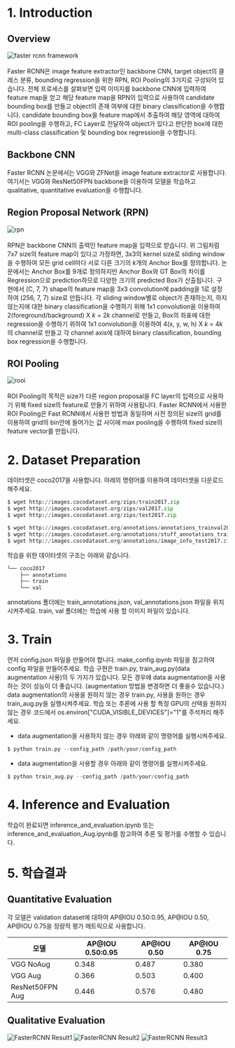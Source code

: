 # 1. Introduction
## Overview
![faster rcnn framework](https://github.com/cjw94103/CycleGAN_reimpl/assets/45551860/01a86510-75c0-4247-aa76-755167272978)
\
\
Faster RCNN은 image feature extractor인 backbone CNN, target object의 클래스 분류, bounding regression을 위한 RPN, ROI Pooling의 3가지로 구성되어 있습니다.
전체 프로세스를 살펴보면 입력 이미지를 backbone CNN에 입력하여 feature map을 얻고 해당 feature map을 RPN의 입력으로 사용하여 candidate bounding box를 만들고 object의 존재 여부에 대한 binary classification을 수행합니다.
candidate bounding box을 feature map에서 추출하여 해당 영역에 대하여 ROI pooling을 수행하고, FC Layer로 전달하여 object가 있다고 판단한 box에 대한 multi-class classification 및 bounding box regression을 수행합니다.
## Backbone CNN
Faster RCNN 논문에서는 VGG와 ZFNet을 image feature extractor로 사용합니다. 여기서는 VGG와 ResNet50FPN backbone을 이용하여 모델을 학습하고 qualitative, quantitative evaluation을 수행합니다.
## Region Proposal Network (RPN)
![rpn](https://github.com/cjw94103/CycleGAN_reimpl/assets/45551860/4f76f137-e629-4bab-b623-d1a2f7554302)
\
\
RPN은 backbone CNN의 출력인 feature map을 입력으로 받습니다. 위 그림처럼 7x7 size의 feature map이 있다고 가정하면, 3x3의 kernel size로 sliding window을 수행하여 모든 grid cell마다 서로 다른 크기의 $k$개의 Anchor Box를 정의합니다.
논문에서는 Anchor Box를 9개로 정의하지만 Anchor Box와 GT Box의 차이를 Regression으로 prediction하므로 다양한 크기의 predicted Box가 산출됩니다.
구현에서 (C, 7, 7) shape의 feature map을 3x3 convolution에 padding을 1로 설정하여 (256, 7, 7) size로 만듭니다. 
각 sliding window별로 object가 존재하는지, 하지 않는지에 대한 binary classification을 수행하기 위해 1x1 convolution을 이용하여 2(foreground/background) X $k$ = $2k$ channel로 만들고,
Box의 좌표에 대한 regression을 수행하기 위하여 1x1 convolution을 이용하여 4(x, y, w, h) X $k$ = $4k$의 channel로 만들고 각 channel axis에 대하여 binary classification, bounding box regression을 수행합니다.
## ROI Pooling
![rooi](https://github.com/cjw94103/CycleGAN_reimpl/assets/45551860/b364280f-bf45-4c83-8224-95591602749c)
\
\
ROI Pooling의 목적은 size가 다른 region proposal을 FC layer의 입력으로 사용하기 위해 fixed size의 feature로 만들기 위하여 사용됩니다.
Faster RCNN에서 사용한 ROI Pooling은 Fast RCNN에서 사용한 방법과 동일하며 사전 정의된 size의 grid를 이용하여 grid의 bin안에 들어가는 값 사이에 max pooling을 수행하여 fixed size의 feature vector를 만듭니다.
# 2. Dataset Preparation
데이터셋은 coco2017을 사용합니다. 아래의 명령어를 이용하여 데이터셋을 다운로드 해주세요.
```python
$ wget http://images.cocodataset.org/zips/train2017.zip
$ wget http://images.cocodataset.org/zips/val2017.zip
$ wget http://images.cocodataset.org/zips/test2017.zip

$ wget http://images.cocodataset.org/annotations/annotations_trainval2017.zip
$ wget http://images.cocodataset.org/annotations/stuff_annotations_trainval2017.zip
$ wget http://images.cocodataset.org/annotations/image_info_test2017.zip
```
학습을 위한 데이터셋의 구조는 아래와 같습니다.
```python
└── coco2017
    ├── annotations
    ├── train
    └── val
```
annotations 폴더에는 train_annotations.json, val_annotations.json 파일을 위치시켜주세요. train, val 폴더에는 학습에 사용 할 이미지 파일이 있습니다.
# 3. Train
먼저 config.json 파일을 만들어야 합니다. make_config.ipynb 파일을 참고하여 config 파일을 만들어주세요. 학습 구현은 train.py, train_aug.py(data augmentation 사용)의 두 가지가 있습니다. 
모든 경우에 data augmentation을 사용하는 것이 성능이 더 좋습니다. (augmentation 방법을 변경하면 더 좋을수 있습니다.)
data augmentation의 사용을 원하지 않는 경우 train.py, 사용을 원하는 경우 train_aug.py을 실행시켜주세요.
학습 또는 추론에 사용 할 특정 GPU의 선택을 원하지 않는 경우 코드에서 os.environ["CUDA_VISIBLE_DEVICES"]="1"를 주석처리 해주세요.
- data augmentation을 사용하지 않는 경우 아래와 같이 명령어를 실행시켜주세요.
```python
$ python train.py --config_path /path/your/config_path
```
- data augmentation을 사용할 경우 아래와 같이 명령어를 실행시켜주세요.
```python
$ python train_aug.py --config_path /path/your/config_path
```
# 4. Inference and Evaluation
학습이 완료되면 inference_and_evaluation.ipynb 또는 inference_and_evaluation_Aug.ipynb를 참고하여 추론 및 평가를 수행할 수 있습니다.
# 5. 학습결과
## Quantitative Evaluation
각 모델은 validation dataset에 대하여 AP@IOU 0.50:0.95, AP@IOU 0.50, AP@IOU 0.75을 정량적 평가 메트릭으로 사용합니다.

|모델|AP@IOU 0.50:0.95|AP@IOU 0.50|AP@IOU 0.75|
|------|---|---|---|
|VGG NoAug|0.348|0.487|0.380|
|VGG Aug|0.366|0.503|0.400|
|ResNet50FPN Aug|0.446|0.576|0.480|
## Qualitative Evaluation
![FasterRCNN Result1](https://github.com/cjw94103/CycleGAN_reimpl/assets/45551860/1973bc1c-303a-4308-9bec-7ae86db4fe96)
![FasterRCNN Result2](https://github.com/cjw94103/CycleGAN_reimpl/assets/45551860/faf6e82c-06c0-4e82-a417-84c8f4367ea5)
![FasterRCNN Result3](https://github.com/cjw94103/CycleGAN_reimpl/assets/45551860/c5f3750d-222c-44aa-8e17-6470955f7f79)
